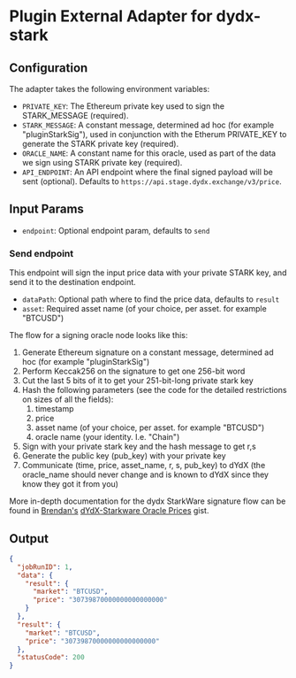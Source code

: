 # Plugin External Adapter for dydx-stark

## Configuration

The adapter takes the following environment variables:

- `PRIVATE_KEY`: The Ethereum private key used to sign the STARK_MESSAGE (required).
- `STARK_MESSAGE`: A constant message, determined ad hoc (for example "pluginStarkSig"), used in conjunction with the Etherum PRIVATE_KEY to generate the STARK private key (required).
- `ORACLE_NAME`: A constant name for this oracle, used as part of the data we sign using STARK private key (required).
- `API_ENDPOINT`: An API endpoint where the final signed payload will be sent (optional). Defaults to `https://api.stage.dydx.exchange/v3/price`.

## Input Params

- `endpoint`: Optional endpoint param, defaults to `send`

### Send endpoint

This endpoint will sign the input price data with your private STARK key, and send it to the destination endpoint.

- `dataPath`: Optional path where to find the price data, defaults to `result`
- `asset`: Required asset name (of your choice, per asset. for example "BTCUSD")

The flow for a signing oracle node looks like this:

1.  Generate Ethereum signature on a constant message, determined ad hoc (for example "pluginStarkSig")
2.  Perform Keccak256 on the signature to get one 256-bit word
3.  Cut the last 5 bits of it to get your 251-bit-long private stark key
4.  Hash the following parameters (see the code for the detailed restrictions on sizes of all the fields):
    1. timestamp
    2. price
    3. asset name (of your choice, per asset. for example "BTCUSD")
    4. oracle name (your identity. I.e. "Chain")
5.  Sign with your private stark key and the hash message to get r,s
6.  Generate the public key (pub_key) with your private key
7.  Communicate (time, price, asset_name, r, s, pub_key) to dYdX (the oracle_name should never change and is known to dYdX since they know they got it from you)

More in-depth documentation for the dydx StarkWare signature flow can be found in [Brendan's](https://gist.github.com/BrendanChou) [dYdX-Starkware Oracle Prices](https://gist.github.com/BrendanChou/7b0a5521c6845b7f46eec5f0f228d2df) gist.

## Output

```json
{
  "jobRunID": 1,
  "data": {
    "result": {
      "market": "BTCUSD",
      "price": "30739870000000000000000"
    }
  },
  "result": {
    "market": "BTCUSD",
    "price": "30739870000000000000000"
  },
  "statusCode": 200
}
```
